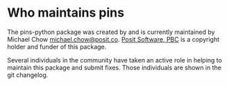 # Who maintains pins

The pins-python package was created by and is currently maintained by Michael Chow <michael.chow@posit.co>. [Posit Software, PBC](https://posit.co/products/open-source/) is a copyright holder and funder of this package.

Several individuals in the community have taken an active role in helping to maintain this package and submit fixes. Those individuals are shown in the git changelog.
